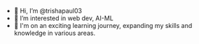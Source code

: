 - 👋 Hi, I’m @trishapaul03
- 👀 I’m interested in web dev, AI-ML
- 🌱 I'm on an exciting learning journey, expanding my skills and knowledge in various areas.


<!---
trishapaul03/trishapaul03 is a ✨ special ✨ repository because its `README.md` (this file) appears on your GitHub profile.
You can click the Preview link to take a look at your changes.
--->
